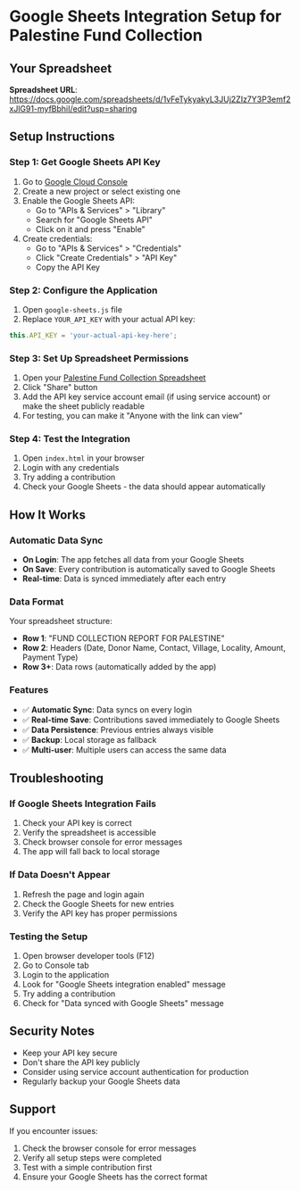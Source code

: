 # Google Sheets Integration Setup for Palestine Fund Collection

## Your Spreadsheet
**Spreadsheet URL**: https://docs.google.com/spreadsheets/d/1vFeTykyakyL3JUj2ZIz7Y3P3emf2xJlG91-myfBbhiI/edit?usp=sharing

## Setup Instructions

### Step 1: Get Google Sheets API Key

1. Go to [Google Cloud Console](https://console.cloud.google.com)
2. Create a new project or select existing one
3. Enable the Google Sheets API:
   - Go to "APIs & Services" > "Library"
   - Search for "Google Sheets API"
   - Click on it and press "Enable"
4. Create credentials:
   - Go to "APIs & Services" > "Credentials"
   - Click "Create Credentials" > "API Key"
   - Copy the API Key

### Step 2: Configure the Application

1. Open `google-sheets.js` file
2. Replace `YOUR_API_KEY` with your actual API key:

```javascript
this.API_KEY = 'your-actual-api-key-here';
```

### Step 3: Set Up Spreadsheet Permissions

1. Open your [Palestine Fund Collection Spreadsheet](https://docs.google.com/spreadsheets/d/1vFeTykyakyL3JUj2ZIz7Y3P3emf2xJlG91-myfBbhiI/edit?usp=sharing)
2. Click "Share" button
3. Add the API key service account email (if using service account) or make the sheet publicly readable
4. For testing, you can make it "Anyone with the link can view"

### Step 4: Test the Integration

1. Open `index.html` in your browser
2. Login with any credentials
3. Try adding a contribution
4. Check your Google Sheets - the data should appear automatically

## How It Works

### Automatic Data Sync
- **On Login**: The app fetches all data from your Google Sheets
- **On Save**: Every contribution is automatically saved to Google Sheets
- **Real-time**: Data is synced immediately after each entry

### Data Format
Your spreadsheet structure:
- **Row 1**: "FUND COLLECTION REPORT FOR PALESTINE"
- **Row 2**: Headers (Date, Donor Name, Contact, Village, Locality, Amount, Payment Type)
- **Row 3+**: Data rows (automatically added by the app)

### Features
- ✅ **Automatic Sync**: Data syncs on every login
- ✅ **Real-time Save**: Contributions saved immediately to Google Sheets
- ✅ **Data Persistence**: Previous entries always visible
- ✅ **Backup**: Local storage as fallback
- ✅ **Multi-user**: Multiple users can access the same data

## Troubleshooting

### If Google Sheets Integration Fails
1. Check your API key is correct
2. Verify the spreadsheet is accessible
3. Check browser console for error messages
4. The app will fall back to local storage

### If Data Doesn't Appear
1. Refresh the page and login again
2. Check the Google Sheets for new entries
3. Verify the API key has proper permissions

### Testing the Setup
1. Open browser developer tools (F12)
2. Go to Console tab
3. Login to the application
4. Look for "Google Sheets integration enabled" message
5. Try adding a contribution
6. Check for "Data synced with Google Sheets" message

## Security Notes

- Keep your API key secure
- Don't share the API key publicly
- Consider using service account authentication for production
- Regularly backup your Google Sheets data

## Support

If you encounter issues:
1. Check the browser console for error messages
2. Verify all setup steps were completed
3. Test with a simple contribution first
4. Ensure your Google Sheets has the correct format
